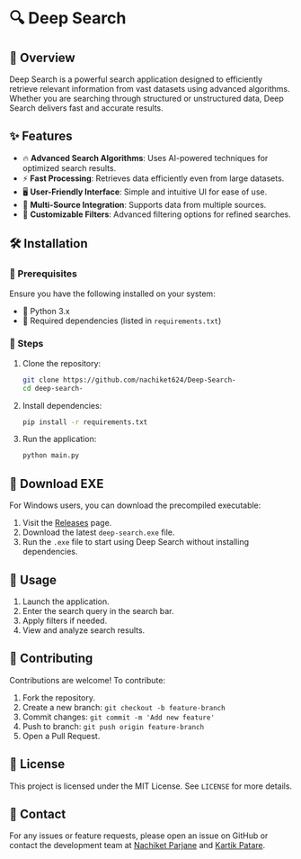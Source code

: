 # 🔍 Deep Search

## 📖 Overview

Deep Search is a powerful search application designed to efficiently retrieve relevant information from vast datasets using advanced algorithms. Whether you are searching through structured or unstructured data, Deep Search delivers fast and accurate results.

## ✨ Features

- 🔥 **Advanced Search Algorithms**: Uses AI-powered techniques for optimized search results.
- ⚡ **Fast Processing**: Retrieves data efficiently even from large datasets.
- 🖥️ **User-Friendly Interface**: Simple and intuitive UI for ease of use.
- 🔗 **Multi-Source Integration**: Supports data from multiple sources.
- 🎯 **Customizable Filters**: Advanced filtering options for refined searches.

## 🛠️ Installation

### 📌 Prerequisites

Ensure you have the following installed on your system:

- 🐍 Python 3.x
- 📂 Required dependencies (listed in `requirements.txt`)

### 🔽 Steps

1. Clone the repository:
   ```sh
   git clone https://github.com/nachiket624/Deep-Search-
   cd deep-search-
   ```
2. Install dependencies:
   ```sh
   pip install -r requirements.txt
   ```
3. Run the application:
   ```sh
   python main.py
   ```

## 💾 Download EXE

For Windows users, you can download the precompiled executable:

1. Visit the [Releases](https://github.com/nachiket624/deep-search/releases) page.
2. Download the latest `deep-search.exe` file.
3. Run the `.exe` file to start using Deep Search without installing dependencies.

## 🚀 Usage

1. Launch the application.
2. Enter the search query in the search bar.
3. Apply filters if needed.
4. View and analyze search results.


## 🤝 Contributing

Contributions are welcome! To contribute:

1. Fork the repository.
2. Create a new branch: `git checkout -b feature-branch`
3. Commit changes: `git commit -m 'Add new feature'`
4. Push to branch: `git push origin feature-branch`
5. Open a Pull Request.

## 📜 License

This project is licensed under the MIT License. See `LICENSE` for more details.

## 📧 Contact

For any issues or feature requests, please open an issue on GitHub or contact the development team at [Nachiket Parjane](mailto\:nachiket2424@gmail.com) and [Kartik Patare](mailto\:kartikpatare1823@gmail.com).

